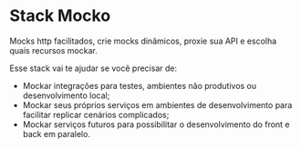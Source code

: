 # Stack Mocko
Mocks http facilitados, crie mocks dinâmicos, proxie sua API e escolha quais recursos mockar.

Esse stack vai te ajudar se você precisar de:
- Mockar integrações para testes, ambientes não produtivos ou desenvolvimento local;
- Mockar seus próprios serviços em ambientes de desenvolvimento para facilitar replicar cenários complicados;
- Mockar serviços futuros para possibilitar o desenvolvimento do front e back em paralelo.
